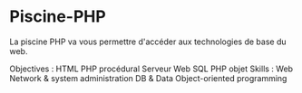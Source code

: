 # Piscine-PHP
La piscine PHP va vous permettre d'accéder aux technologies de base du web.

Objectives :
  HTML 
  PHP procédural 
  Serveur Web 
  SQL 
  PHP objet
Skills :
  Web 
  Network & system administration 
  DB & Data 
  Object-oriented programming 
